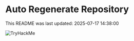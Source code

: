 # Auto Regenerate Repository

This README was last updated: 2025-07-17 14:38:00

 ![TryHackMe](https://tryhackme.com/badge/533634)